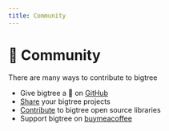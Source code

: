 ```yaml
---
title: Community
---
```


# 🐾 Community
There are many ways to contribute to bigtree

* Give bigtree a 🌟 on [GitHub](https://github.com/kayjan/bigtree)
* [Share](https://github.com/kayjan/bigtree/discussions/52) your bigtree projects
* [Contribute](contributing.md) to bigtree open source libraries
* Support bigtree on [buymeacoffee](https://buymeacoffee.com/kayjan)
